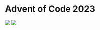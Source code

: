 Advent of Code 2023
===================

![](https://img.shields.io/badge/stars%20⭐-8-yellow) ![](https://img.shields.io/badge/days%20completed-4-red)
